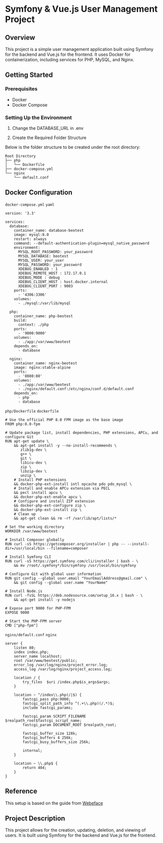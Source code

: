 # Symfony & Vue.js User Management Project
## Overview
This project is a simple user management application built using Symfony for the backend and Vue.js for the frontend. It uses Docker for containerization, including services for PHP, MySQL, and Nginx.

## Getting Started
### Prerequisites
* Docker
* Docker Compose
### Setting Up the Environment
1. Change the DATABASE_URL in .env

2. Create the Required Folder Structure

Below is the folder structure to be created under the root directory:

```
Root Directory
├── php
│   └── Dockerfile
├── docker-compose.yml
└── nginx
    └── default.conf
```

## Docker Configuration
`docker-compose.yml`
`yaml`
```
version: '3.3'

services:
  database:
    container_name: database-beotest
    image: mysql:8.0
    restart: always
    command: --default-authentication-plugin=mysql_native_password
    environment:
      MYSQL_ROOT_PASSWORD: your_password
      MYSQL_DATABASE: beotest
      MYSQL_USER: your_user
      MYSQL_PASSWORD: your_password
      XDEBUG_ENABLED : 1
      XDEBUG_REMOTE_HOST : 172.17.0.1
      XDEBUG_MODE : debug
      XDEBUG_CLIENT_HOST : host.docker.internal
      XDEBUG_CLIENT_PORT : 9003
    ports:
      - '4306:3306'
    volumes:
      - ./mysql:/var/lib/mysql

  php:
    container_name: php-beotest
    build:
      context: ./php
    ports:
      - '9000:9000'
    volumes:
      - ./app:/var/www/beotest
    depends_on:
      - database

  nginx:
    container_name: nginx-beotest
    image: nginx:stable-alpine
    ports:
      - '8080:80'
    volumes:
      - ./app:/var/www/beotest
      - ./nginx/default.conf:/etc/nginx/conf.d/default.conf
    depends_on:
      - php
      - database
```
`php/Dockerfile`
`dockerfile`

```
# Use the official PHP 8.0 FPM image as the base image
FROM php:8.0-fpm

# Update package list, install dependencies, PHP extensions, APCu, and configure Git
RUN apt-get update \
    && apt-get install -y --no-install-recommends \
       zlib1g-dev \
       g++ \
       git \
       libicu-dev \
       zip \
       libzip-dev \
       unzip \
    # Install PHP extensions
    && docker-php-ext-install intl opcache pdo pdo_mysql \
    # Install and enable APCu extension via PECL
    && pecl install apcu \
    && docker-php-ext-enable apcu \
    # Configure and install ZIP extension
    && docker-php-ext-configure zip \
    && docker-php-ext-install zip \
    # Clean up
    && apt-get clean && rm -rf /var/lib/apt/lists/*

# Set the working directory
WORKDIR /var/www/beotest

# Install Composer globally
RUN curl -sS https://getcomposer.org/installer | php -- --install-dir=/usr/local/bin --filename=composer

# Install Symfony CLI
RUN curl -sS https://get.symfony.com/cli/installer | bash - \
    && mv /root/.symfony*/bin/symfony /usr/local/bin/symfony

# Configure Git with global user information
RUN git config --global user.email "YourEmailAddress@gmail.com" \
    && git config --global user.name "YourName"

# Install Node.js
RUN curl -fsSL https://deb.nodesource.com/setup_16.x | bash - \
    && apt-get install -y nodejs

# Expose port 9000 for PHP-FPM
EXPOSE 9000

# Start the PHP-FPM server
CMD ["php-fpm"]
```


`nginx/default.conf`
`nginx`

```
server {
    listen 80;
    index index.php;
    server_name localhost;
    root /var/www/beotest/public;
    error_log /var/log/nginx/project_error.log;
    access_log /var/log/nginx/project_access.log;

    location / {
        try_files  $uri /index.php$is_args$args;
    }

    location ~ ^/index\\.php(/|$) {
        fastcgi_pass php:9000;
        fastcgi_split_path_info ^(.+\\.php)(/.*)$;
        include fastcgi_params;

        fastcgi_param SCRIPT_FILENAME $realpath_root$fastcgi_script_name;
        fastcgi_param DOCUMENT_ROOT $realpath_root;

        fastcgi_buffer_size 128k;
        fastcgi_buffers 4 256k;
        fastcgi_busy_buffers_size 256k;

        internal;
    }

    location ~ \\.php$ {
        return 404;
    }
}
```
## Reference
This setup is based on the guide from [Webeface](https://webeface.de/how-to-set-up-a-symfony-vue-yarn-project-using-docker)

## Project Description
This project allows for the creation, updating, deletion, and viewing of users. It is built using Symfony for the backend and Vue.js for the frontend.
